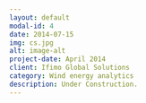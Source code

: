 ```yaml
---
layout: default
modal-id: 4
date: 2014-07-15
img: cs.jpg
alt: image-alt
project-date: April 2014
client: Ifimo Global Solutions
category: Wind energy analytics
description: Under Construction.
---
```

